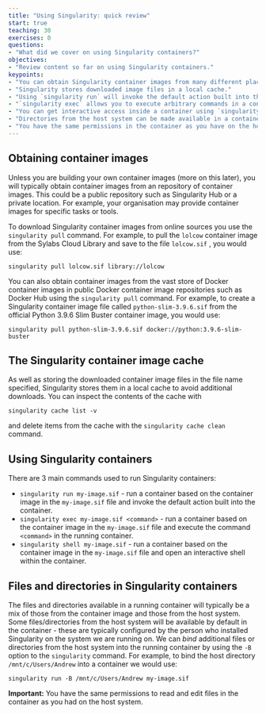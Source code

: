 ```yaml
---
title: "Using Singularity: quick review"
start: true
teaching: 30
exercises: 0
questions:
- "What did we cover on using Singularity containers?"
objectives:
- "Review content so far on using Singularity containers."
keypoints:
- "You can obtain Singularity container images from many different places, including Docker Hub."
- "Singularity stores downloaded image files in a local cache."
- "Using `singularity run` will invoke the default action built into the container."
- "`singularity exec` allows you to execute arbitrary commands in a container."
- "You can get interactive access inside a container using `singularity shell`."
- "Directories from the host system can be made available in a container by *binding* the location. Some directories are bound in the container by default."
- "You have the same permissions in the container as you have on the host system."
---
```


## Obtaining container images

Unless you are building your own container images (more on this later), you will typically obtain container images from an repository of container images. This could be a public repository such as Singularity Hub or a private location. For example, your organisation may provide container images for specific tasks or tools.

To download Singularity container images from online sources you use the `singularity pull` command. For example, to pull the `lolcow` container image from the Sylabs Cloud Library and save to the file `lolcow.sif` , you would use:

~~~
singularity pull lolcow.sif library://lolcow
~~~

You can also obtain container images from the vast store of Docker container images in public Docker container image repositories such as Docker Hub using the `singularity pull` command. For example, to create a Singularity container image file called `python-slim-3.9.6.sif` from the official Python 3.9.6 Slim Buster container image, you would use:

~~~
singularity pull python-slim-3.9.6.sif docker://python:3.9.6-slim-buster
~~~

## The Singularity container image cache

As well as storing the downloaded container image files in the file name specified, Singularity stores them in a local cache to avoid additional downloads. You can inspect the contents of the cache with

~~~
singularity cache list -v
~~~

and delete items from the cache with the `singularity cache clean` command.


## Using Singularity containers

There are 3 main commands used to run Singularity containers:

 - `singularity run my-image.sif` - run a container based on the container image in the `my-image.sif` file and invoke the default action built into the container.
 - `singularity exec my-image.sif <command>` - run a container based on the container image in the `my-image.sif` file and execute the command `<command>` in the running container.
 - `singularity shell my-image.sif` - run a container based on the container image in the `my-image.sif` file and open an interactive shell within the container.

## Files and directories in Singularity containers

The files and directories available in a running container will typically be a mix of those from the container image and those from the host system. Some files/directories from the host system will be available by default in the container - these are typically configured by the person who installed Singularity on the system we are running on. We can *bind* additional files or directories from the host system into the running container by using the `-B` option to the `singularity` command. For example, to bind the host directory `/mnt/c/Users/Andrew` into a container we would use:

~~~
singularity run -B /mnt/c/Users/Andrew my-image.sif
~~~

**Important:** You have the same permissions to read and edit files in the container as you had on the host system.
